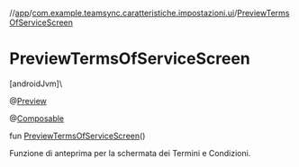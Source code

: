 //[app](../../index.md)/[com.example.teamsync.caratteristiche.impostazioni.ui](index.md)/[PreviewTermsOfServiceScreen](-preview-terms-of-service-screen.md)

# PreviewTermsOfServiceScreen

[androidJvm]\

@[Preview](https://developer.android.com/reference/kotlin/androidx/compose/ui/tooling/preview/Preview.html)

@[Composable](https://developer.android.com/reference/kotlin/androidx/compose/runtime/Composable.html)

fun [PreviewTermsOfServiceScreen](-preview-terms-of-service-screen.md)()

Funzione di anteprima per la schermata dei Termini e Condizioni.
